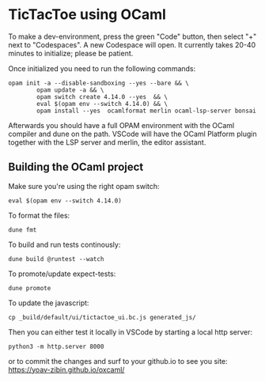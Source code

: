 # TicTacToe using OCaml

To make a dev-environment, press the green "Code" button, then select "+" next to "Codespaces".  A new Codespace will open.  It currently takes 20-40 minutes to initialize; please be patient.

Once initialized you need to run the following commands:
```shell
opam init -a --disable-sandboxing --yes --bare && \
        opam update -a && \
        opam switch create 4.14.0 --yes  && \
        eval $(opam env --switch 4.14.0) && \
        opam install --yes  ocamlformat merlin ocaml-lsp-server bonsai
```

Afterwards you should have a full OPAM environment with the OCaml compiler and dune on the path.  VSCode will have the OCaml Platform plugin together with the LSP server and merlin, the editor assistant.

## Building the OCaml project
Make sure you're using the right opam switch:
```shell
eval $(opam env --switch 4.14.0)
```

To format the files:
```shell
dune fmt
```

To build and run tests continously:
```shell
dune build @runtest --watch
```

To promote/update expect-tests:
```shell
dune promote
```

To update the javascript:
```shell
cp _build/default/ui/tictactoe_ui.bc.js generated_js/
```
Then you can either test it locally in VSCode by starting a local http server:
```shell
python3 -m http.server 8000
```
or to commit the changes and surf to your github.io to see you site:
https://yoav-zibin.github.io/oxcaml/


